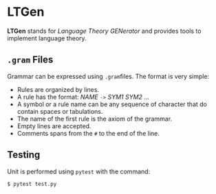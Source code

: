 # LTGen

**LTGen** stands for *Language Theory GENerator* and provides tools
to implement language theory.

## `.gram` Files

Grammar can be expressed using `.gram`files. The format is very simple:
  * Rules are organized by lines.
  * A rule has the format: *NAME* `->` *SYM1* *SYM2* ...
  * A symbol or a rule name can be any sequence of character that do contain spaces or tabulations.
  * The name of the first rule is the axiom of the grammar.
  * Empty lines are accepted.
  * Comments spans from the `#` to the end of the line. 

## Testing

Unit is performed using `pytest` with the command:

	$ pytest test.py
	

